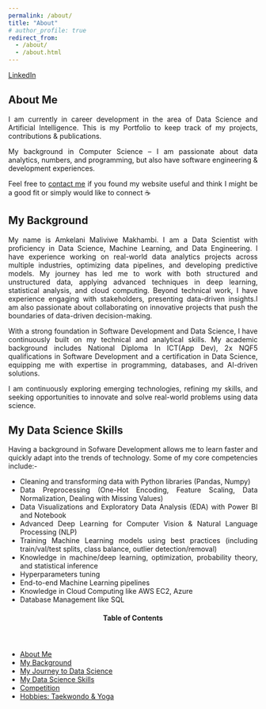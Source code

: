 ```yaml
---
permalink: /about/
title: "About"
# author_profile: true
redirect_from: 
  - /about/
  - /about.html
---
```



<!-- CTA Button for the CV, Portfolio and LinkedIn -->
<p class="text-center"> <a href="https://www.linkedin.com/in/kilo-dlamini-404b811a7/" class="btn btn--info">LinkedIn</a></p>

About Me
---
<p style="text-align:justify">
I am currently in career development in the area of Data Science and Artificial Intelligence. This is my Portfolio to keep track of my projects, contributions & publications.</p>

<p style="text-align:justify">
My background in Computer Science – I am passionate about data analytics, numbers, and programming, but also have software engineering & development experiences.</p>

<p style="text-align:justify">
Feel free to <a href="https://www.linkedin.com/in/kilo-dlamini-404b811a7/">contact me</a> if you found my website useful and think I might be a good fit or simply would like to connect ☕</p> 

My Background
---
<p style="text-align:justify">
My name is Amkelani Maliviwe Makhambi. I am a Data Scientist with proficiency in Data Science, Machine Learning, and Data Engineering. I have experience working on real-world data analytics projects across multiple industries, optimizing data pipelines, and developing predictive models. My journey has led me to work with both structured and unstructured data, applying advanced techniques in deep learning, statistical analysis, and cloud computing.
Beyond technical work, I have experience engaging with stakeholders, presenting data-driven insights.I am also passionate about collaborating on innovative projects that push the boundaries of data-driven decision-making. </p>


<p style="text-align:justify">
With a strong foundation in Software Development and Data Science, I have continuously built on my technical and analytical skills. My academic background includes National Diploma In ICT(App Dev), 2x NQF5 qualifications in Software Development and a certification in Data Science, equipping me with expertise in programming, databases, and AI-driven solutions.</p>


<p style="text-align:justify">
I am continuously exploring emerging technologies, refining my skills, and seeking opportunities to innovate and solve real-world problems using data science.
</p>



My Data Science Skills
---

<p style="text-align:justify">
Having a background in Sofware Development allows me to learn faster and quickly adapt into the trends of technology. Some of my core competencies include:-
</p>
<ul style="text-align:justify">
  <li>Cleaning and transforming data with Python libraries (Pandas, Numpy)</li>
  <li>Data Preprocessing (One-Hot Encoding, Feature Scaling, Data Normalization, Dealing with Missing Values)</li>
  <li>Data Visualizations and Exploratory Data Analysis (EDA) with Power BI and Notebook</li>
  <li>Advanced Deep Learning for Computer Vision & Natural Language Processing (NLP)</li>
  <li>Training Machine Learning models using best practices (including train/val/test splits, class balance, outlier detection/removal)</li>
  <li>Knowledge in machine/deep learning, optimization, probability theory, and statistical inference</li>
  <li>Hyperparameters tuning</li>
  <li>End-to-end Machine Learning pipelines</li>
  <li>Knowledge in Cloud Computing like AWS EC2, Azure</li>
  <li>Database Management like SQL</li>
</ul>







<!-- This is for Sidebar Menu on the Rigth Side -->
<aside class="sidebar__right ">
            <nav class="toc">
              <header><h4 class="nav__title"><i class="fas fa-bookmark"></i> Table of Contents</h4></header>
              <ul class="toc__menu">
  <li class=""><a href="#about-me">About Me</a></li>
  <li class=""><a href="#my-background">My Background</a></li>
  <li class=""><a href="#my-journey-to-data-science">My Journey to Data Science</a></li>
  <li class=""><a href="#my-data-science-skills">My Data Science Skills</a></li>
  <li class=""><a href="#competition">Competition</a></li>
  <li class=""><a href="#hobbies-taekwondo--yoga">Hobbies: Taekwondo & Yoga</a>